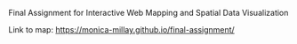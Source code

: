 Final Assignment for Interactive Web Mapping and Spatial Data Visualization

Link to map: https://monica-millay.github.io/final-assignment/

